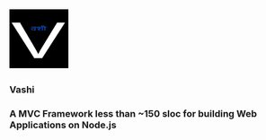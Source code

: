 ## <img src="./vashi.svg" style="height:5em;width:5em"/>
### Vashi
### A MVC Framework less than ~150 sloc for building Web Applications on Node.js
